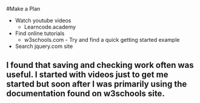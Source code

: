 #Make a Plan
* Watch youtube videos
  * Learncode.academy
* Find online tutorials
  * w3schools.com - Try and find a quick getting started example
* Search jquery.com site

## I found that saving and checking work often was useful.  I started with videos just to get me started but soon after I was primarily using the documentation found on w3schools site.